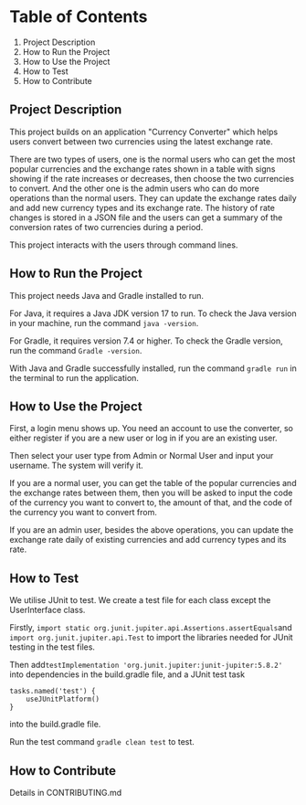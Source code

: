 # Table of Contents
1. Project Description
2. How to Run the Project
3. How to Use the Project
4. How to Test
5. How to Contribute

## Project Description 
This project builds on an application "Currency Converter" which helps users convert between two currencies using the latest exchange rate. 

There are two types of users, one is the normal users who can get the most popular currencies and the exchange rates shown in a table with signs showing if the rate increases or decreases, then choose the two currencies to convert. 
And the other one is the admin users who can do more operations than the normal users. They can update the exchange rates daily and add new currency types and its exchange rate. 
The history of rate changes is stored in a JSON file and the users can get a summary of the conversion rates of two currencies during a period. 

This project interacts with the users through command lines. 
## How to Run the Project
This project needs Java and Gradle installed to run. 

For Java, it requires a Java JDK version 17 to run. To check the Java version in your machine, run the command ```java -version```. 

For Gradle, it requires version 7.4 or higher. To check the Gradle version, run the command ```Gradle -version```. 

With Java and Gradle successfully installed, run the command ```gradle run``` in the terminal to run the application. 
## How to Use the Project
First, a login menu shows up. You need an account to use the converter, so either register if you are a new user or log in if you are an existing user. 

Then select your user type from Admin or Normal User and input your username. The system will verify it. 

If you are a normal user, you can get the table of the popular currencies and the exchange rates between them, then you will be asked to input the code of the currency you want to convert to, the amount of that, and the code of the currency you want to convert from. 

If you are an admin user, besides the above operations, you can update the exchange rate daily of existing currencies and add currency types and its rate.
## How to Test
We utilise JUnit to test. We create a test file for each class except the UserInterface class. 

Firstly, ```import static org.junit.jupiter.api.Assertions.assertEquals```and ```import org.junit.jupiter.api.Test``` to import the libraries needed for JUnit testing in the test files. 

Then add```testImplementation 'org.junit.jupiter:junit-jupiter:5.8.2'``` into dependencies in the build.gradle file, and a JUnit test task 
```
tasks.named('test') {
    useJUnitPlatform()
}
```
into the build.gradle file. 

Run the test command ```gradle clean test``` to test. 
## How to Contribute
Details in CONTRIBUTING.md
